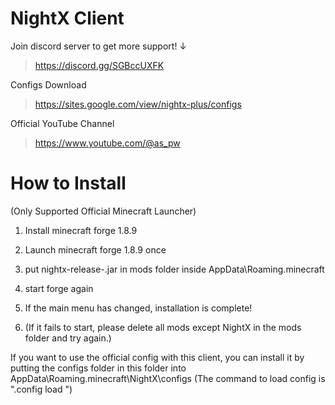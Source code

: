 # NightX Client

Join discord server to get more support! ↓
> https://discord.gg/SGBccUXFK

Configs Download
> https://sites.google.com/view/nightx-plus/configs

Official YouTube Channel
> https://www.youtube.com/@as_pw

# How to Install
(Only Supported Official Minecraft Launcher)

1. Install minecraft forge 1.8.9

2. Launch minecraft forge 1.8.9 once

3. put nightx-release-<version>.jar in mods folder inside AppData\Roaming\.minecraft

4. start forge again

5. If the main menu has changed, installation is complete!

6. (If it fails to start, please delete all mods except NightX in the mods folder and try again.)

If you want to use the official config with this client, you can install it by putting the configs folder in this folder into AppData\Roaming\.minecraft\NightX\configs
(The command to load config is ".config load <yourconfigname>")